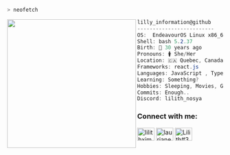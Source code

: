 ```zsh
> neofetch

```
<img align="left" src="https://user-images.githubusercontent.com/74218901/173695677-df33de07-b48e-4bdf-91db-c52d8c865a0e.png" width="300" /> 

```csharp
lilly_information@github
-------------------------
OS:  EndeavourOS Linux x86_64 
Shell: bash 5.2.37
Birth: 🎂 30 years ago
Pronouns: 🚺 She/Her
Location: 🇨🇦 Quebec, Canada
Frameworks: react.js
Languages: JavaScript , Typescript
Learning: Something?
Hobbies: Sleeping, Movies, Gaming, Eating
Commits: Enough..
Discord: lilith_nosya
```

<h3 align="left">Connect with me:</h3>
<p align="left">
<a href="https://instagram.com/lilithximmaculate666" target="blank"><img align="center" src="https://raw.githubusercontent.com/rahuldkjain/github-profile-readme-generator/master/src/images/icons/Social/instagram.svg" alt="lilithximmaculate666" height="30" width="40" /></a>
<a href="https://www.youtube.com/c/lauriane veilleux" target="blank"><img align="center" src="https://raw.githubusercontent.com/rahuldkjain/github-profile-readme-generator/master/src/images/icons/Social/youtube.svg" alt="lauriane veilleux" height="30" width="40" /></a>
<a href="https://discord.com/users/165922734461812736" target="blank"><img align="center" src="https://raw.githubusercontent.com/rahuldkjain/github-profile-readme-generator/master/src/images/icons/Social/discord.svg" alt="Lilith#3252" height="30" width="40" /></a>



